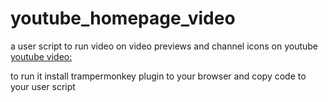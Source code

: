 # youtube_homepage_video
 a user script to run video on video previews and channel icons on youtube
[youtube video:](https://youtu.be/Aiv7D34AYXM)

to run it install trampermonkey plugin to your browser and copy code to your user script
